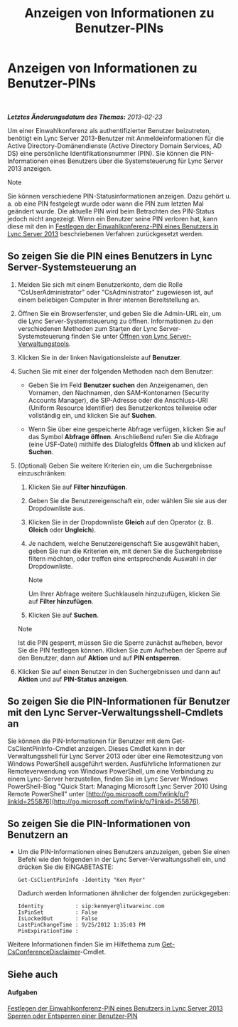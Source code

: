 ﻿---
title: Anzeigen von Informationen zu Benutzer-PINs
TOCTitle: Anzeigen von Informationen zu Benutzer-PINs
ms:assetid: 59e38117-8112-4851-82ac-a746ffa0f89d
ms:mtpsurl: https://technet.microsoft.com/de-de/library/JJ688067(v=OCS.15)
ms:contentKeyID: 49890759
ms.date: 05/19/2016
mtps_version: v=OCS.15
ms.translationtype: HT
---

# Anzeigen von Informationen zu Benutzer-PINs

 

_**Letztes Änderungsdatum des Themas:** 2013-02-23_

Um einer Einwahlkonferenz als authentifizierter Benutzer beizutreten, benötigt ein Lync Server 2013-Benutzer mit Anmeldeinformationen für die Active Directory-Domänendienste (Active Directory Domain Services, AD DS) eine persönliche Identifikationsnummer (PIN). Sie können die PIN-Informationen eines Benutzers über die Systemsteuerung für Lync Server 2013 anzeigen.


> [!NOTE]
> Sie können verschiedene PIN-Statusinformationen anzeigen. Dazu gehört u. a. ob eine PIN festgelegt wurde oder wann die PIN zum letzten Mal geändert wurde. Die aktuelle PIN wird beim Betrachten des PIN-Status jedoch nicht angezeigt. Wenn ein Benutzer seine PIN verloren hat, kann diese mit den in <A href="lync-server-2013-set-a-user-s-dial-in-conferencing-pin.md">Festlegen der Einwahlkonferenz-PIN eines Benutzers in Lync Server 2013</A> beschriebenen Verfahren zurückgesetzt werden.



## So zeigen Sie die PIN eines Benutzers in Lync Server-Systemsteuerung an

1.  Melden Sie sich mit einem Benutzerkonto, dem die Rolle "CsUserAdministrator" oder "CsAdministrator" zugewiesen ist, auf einem beliebigen Computer in Ihrer internen Bereitstellung an.

2.  Öffnen Sie ein Browserfenster, und geben Sie die Admin-URL ein, um die Lync Server-Systemsteuerung zu öffnen. Informationen zu den verschiedenen Methoden zum Starten der Lync Server-Systemsteuerung finden Sie unter [Öffnen von Lync Server-Verwaltungstools](lync-server-2013-open-lync-server-administrative-tools.md).

3.  Klicken Sie in der linken Navigationsleiste auf **Benutzer**.

4.  Suchen Sie mit einer der folgenden Methoden nach dem Benutzer:
    
      - Geben Sie im Feld **Benutzer suchen** den Anzeigenamen, den Vornamen, den Nachnamen, den SAM-Kontonamen (Security Accounts Manager), die SIP-Adresse oder die Anschluss-URI (Uniform Resource Identifier) des Benutzerkontos teilweise oder vollständig ein, und klicken Sie auf **Suchen**.
    
      - Wenn Sie über eine gespeicherte Abfrage verfügen, klicken Sie auf das Symbol **Abfrage öffnen**. Anschließend rufen Sie die Abfrage (eine USF-Datei) mithilfe des Dialogfelds **Öffnen** ab und klicken auf **Suchen**.

5.  (Optional) Geben Sie weitere Kriterien ein, um die Suchergebnisse einzuschränken:
    
    1.  Klicken Sie auf **Filter hinzufügen**.
    
    2.  Geben Sie die Benutzereigenschaft ein, oder wählen Sie sie aus der Dropdownliste aus.
    
    3.  Klicken Sie in der Dropdownliste **Gleich** auf den Operator (z. B. **Gleich** oder **Ungleich**).
    
    4.  Je nachdem, welche Benutzereigenschaft Sie ausgewählt haben, geben Sie nun die Kriterien ein, mit denen Sie die Suchergebnisse filtern möchten, oder treffen eine entsprechende Auswahl in der Dropdownliste.
        

        > [!NOTE]
        > Um Ihrer Abfrage weitere Suchklauseln hinzuzufügen, klicken Sie auf <STRONG>Filter hinzufügen</STRONG>.

    
    5.  Klicken Sie auf **Suchen**.
    

    > [!NOTE]
    > Ist die PIN gesperrt, müssen Sie die Sperre zunächst aufheben, bevor Sie die PIN festlegen können. Klicken Sie zum Aufheben der Sperre auf den Benutzer, dann auf <STRONG>Aktion</STRONG> und auf <STRONG>PIN entsperren</STRONG>.



6.  Klicken Sie auf einen Benutzer in den Suchergebnissen und dann auf **Aktion** und auf **PIN-Status anzeigen**.

## So zeigen Sie die PIN-Informationen für Benutzer mit den Lync Server-Verwaltungsshell-Cmdlets an

Sie können die PIN-Informationen für Benutzer mit dem Get-CsClientPinInfo-Cmdlet anzeigen. Dieses Cmdlet kann in der Verwaltungsshell für Lync Server 2013 oder über eine Remotesitzung von Windows PowerShell ausgeführt werden. Ausführliche Informationen zur Remoteverwendung von Windows PowerShell, um eine Verbindung zu einem Lync-Server herzustellen, finden Sie im Lync Server Windows PowerShell-Blog "Quick Start: Managing Microsoft Lync Server 2010 Using Remote PowerShell" unter [http://go.microsoft.com/fwlink/p/?linkId=255876](http://go.microsoft.com/fwlink/p/?linkid=255876).

## So zeigen Sie die PIN-Informationen von Benutzern an

  - Um die PIN-Informationen eines Benutzers anzuzeigen, geben Sie einen Befehl wie den folgenden in der Lync Server-Verwaltungsshell ein, und drücken Sie die EINGABETASTE:
    
        Get-CsClientPinInfo -Identity "Ken Myer"
    
    Dadurch werden Informationen ähnlicher der folgenden zurückgegeben:
    
        Identity          : sip:kenmyer@litwareinc.com
        IsPinSet          : False
        IsLockedOut       : False
        LastPinChangeTime : 9/25/2012 1:35:03 PM
        PinExpirationTime :

Weitere Informationen finden Sie im Hilfethema zum [Get-CsConferenceDisclaimer](https://docs.microsoft.com/en-us/powershell/module/skype/Get-CsConferenceDisclaimer)-Cmdlet.

## Siehe auch

#### Aufgaben

[Festlegen der Einwahlkonferenz-PIN eines Benutzers in Lync Server 2013](lync-server-2013-set-a-user-s-dial-in-conferencing-pin.md)  
[Sperren oder Entsperren einer Benutzer-PIN](lync-server-2013-lock-or-unlock-a-user-pin.md)

